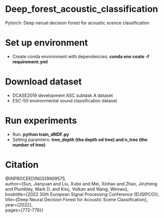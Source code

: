 # Deep_forest_acoustic_classification
Pytorch: Deep nerual decision forest for acoustic scence classification
# Set up environment
+ Create conda environment with dependencies: **conda env ceate -f requirement.yml**
# Download dataset
+ DCASE2019 development ASC subtask A dataset
+ ESC-50 environmental sound classification dataset
# Run experiments
+ Run: **python train_dNDF.py**
+ Setting paramters: **tree_depth (the depth od tree) and n_tree (the number of tree)**
# Citation
@INPROCEEDINGS{9909575,  <br>
author={Sun, Jianyuan and Liu, Xubo and Mei, Xinhao and Zhao, Jinzheng and Plumbley, Mark D. and Kılıç, Volkan and Wang, Wenwu},  <br>
booktitle={2022 30th European Signal Processing Conference (EUSIPCO)},  <br>
title={Deep Neural Decision Forest for Acoustic Scene Classification},  <br>
year={2022},<br>
pages={772-776}}
